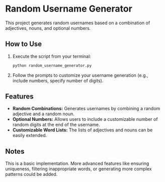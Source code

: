 # Random Username Generator

This project generates random usernames based on a combination of adjectives, nouns, and optional numbers.

## How to Use

1.  Execute the script from your terminal:
    ```bash
    python random_username_generator.py
    ```
2.  Follow the prompts to customize your username generation (e.g., include numbers, specify number of digits).

## Features

-   **Random Combinations:** Generates usernames by combining a random adjective and a random noun.
-   **Optional Numbers:** Allows users to include a customizable number of random digits at the end of the username.
-   **Customizable Word Lists:** The lists of adjectives and nouns can be easily extended.

## Notes

This is a basic implementation. More advanced features like ensuring uniqueness, filtering inappropriate words, or generating more complex patterns could be added.